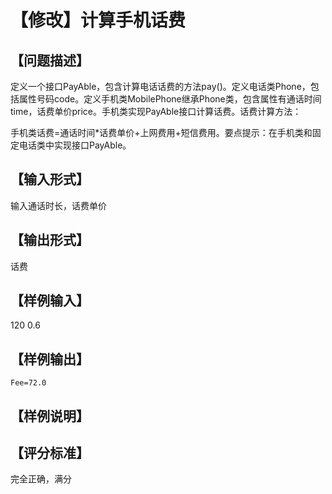 # 【修改】计算手机话费

## 【问题描述】

定义一个接口PayAble，包含计算电话话费的方法pay()。定义电话类Phone，包括属性号码code。定义手机类MobilePhone继承Phone类，包含属性有通话时间time，话费单价price。手机类实现PayAble接口计算话费。话费计算方法：

手机类话费=通话时间*话费单价+上网费用+短信费用。要点提示：在手机类和固定电话类中实现接口PayAble。

## 【输入形式】

输入通话时长，话费单价

## 【输出形式】
 
话费

## 【样例输入】

120 0.6

## 【样例输出】

```
Fee=72.0
```

## 【样例说明】

## 【评分标准】

完全正确，满分
